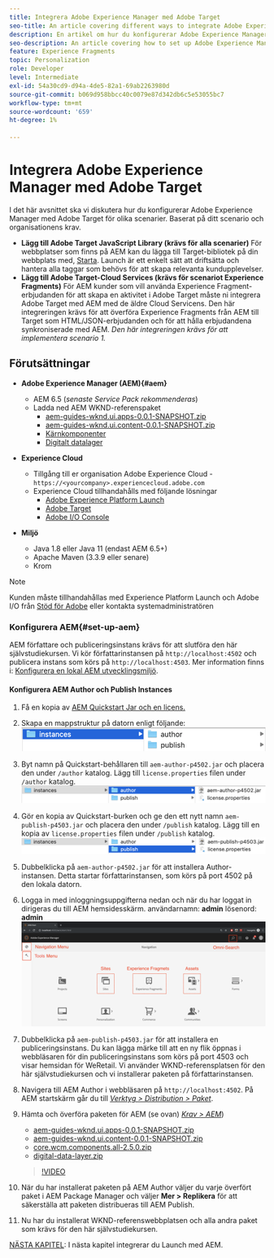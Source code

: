 ```yaml
---
title: Integrera Adobe Experience Manager med Adobe Target
seo-title: An article covering different ways to integrate Adobe Experience Manager(AEM) with Adobe Target for delivering personalized content.
description: En artikel om hur du konfigurerar Adobe Experience Manager med Adobe Target för olika scenarier.
seo-description: An article covering how to set up Adobe Experience Manager with Adobe Target for different scenarios.
feature: Experience Fragments
topic: Personalization
role: Developer
level: Intermediate
exl-id: 54a30cd9-d94a-4de5-82a1-69ab2263980d
source-git-commit: b069d958bbcc40c0079e87d342db6c5e53055bc7
workflow-type: tm+mt
source-wordcount: '659'
ht-degree: 1%

---
```


# Integrera Adobe Experience Manager med Adobe Target

I det här avsnittet ska vi diskutera hur du konfigurerar Adobe Experience Manager med Adobe Target för olika scenarier. Baserat på ditt scenario och organisationens krav.

* **Lägg till Adobe Target JavaScript Library (krävs för alla scenarier)**
För webbplatser som finns på AEM kan du lägga till Target-bibliotek på din webbplats med, [Starta](https://experienceleague.adobe.com/docs/experience-platform/tags/home.html). Launch är ett enkelt sätt att driftsätta och hantera alla taggar som behövs för att skapa relevanta kundupplevelser.
* **Lägg till Adobe Target-Cloud Services (krävs för scenariot Experience Fragments)**
För AEM kunder som vill använda Experience Fragment-erbjudanden för att skapa en aktivitet i Adobe Target måste ni integrera Adobe Target med AEM med de äldre Cloud Servicens. Den här integreringen krävs för att överföra Experience Fragments från AEM till Target som HTML/JSON-erbjudanden och för att hålla erbjudandena synkroniserade med AEM. 
*Den här integreringen krävs för att implementera scenario 1.*

## Förutsättningar

* **Adobe Experience Manager (AEM){#aem}**
   * AEM 6.5 (*senaste Service Pack rekommenderas*)
   * Ladda ned AEM WKND-referenspaket
      * [aem-guides-wknd.ui.apps-0.0.1-SNAPSHOT.zip](https://github.com/adobe/aem-guides-wknd/releases/download/archetype-18.1/aem-guides-wknd.ui.apps-0.0.1-SNAPSHOT.zip)
      * [aem-guides-wknd.ui.content-0.0.1-SNAPSHOT.zip](https://github.com/adobe/aem-guides-wknd/releases/download/archetype-18.1/aem-guides-wknd.ui.content-0.0.1-SNAPSHOT.zip)
      * [Kärnkomponenter](https://github.com/adobe/aem-core-wcm-components/releases/download/core.wcm.components.reactor-2.5.0/core.wcm.components.all-2.5.0.zip)
      * [Digitalt datalager](assets/implementation/digital-data-layer.zip)

* **Experience Cloud**
   * Tillgång till er organisation Adobe Experience Cloud - `https://<yourcompany>.experiencecloud.adobe.com`
   * Experience Cloud tillhandahålls med följande lösningar
      * [Adobe Experience Platform Launch](https://experiencecloud.adobe.com)
      * [Adobe Target](https://experiencecloud.adobe.com)
      * [Adobe I/O Console](https://console.adobe.io)

* **Miljö**
   * Java 1.8 eller Java 11 (endast AEM 6.5+)
   * Apache Maven (3.3.9 eller senare)
   * Krom

>[!NOTE]
>
> Kunden måste tillhandahållas med Experience Platform Launch och Adobe I/O från [Stöd för Adobe](https://helpx.adobe.com/se/contact/enterprise-support.ec.html) eller kontakta systemadministratören

### Konfigurera AEM{#set-up-aem}

AEM författare och publiceringsinstans krävs för att slutföra den här självstudiekursen. Vi kör författarinstansen på `http://localhost:4502` och publicera instans som körs på `http://localhost:4503`. Mer information finns i: [Konfigurera en lokal AEM utvecklingsmiljö](https://helpx.adobe.com/experience-manager/kt/platform-repository/using/local-aem-dev-environment-article-setup.html).

#### Konfigurera AEM Author och Publish Instances

1. Få en kopia av [AEM Quickstart Jar och en licens.](https://helpx.adobe.com/experience-manager/6-5/sites/deploying/using/deploy.html#GettingtheSoftware)
2. Skapa en mappstruktur på datorn enligt följande:
   ![Mappstruktur](assets/implementation/aem-setup-1.png)
3. Byt namn på Quickstart-behållaren till `aem-author-p4502.jar` och placera den under `/author` katalog. Lägg till `license.properties` filen under `/author` katalog.
   ![AEM Author Instance](assets/implementation/aem-setup-author.png)
4. Gör en kopia av Quickstart-burken och ge den ett nytt namn `aem-publish-p4503.jar` och placera den under `/publish` katalog. Lägg till en kopia av `license.properties` filen under `/publish` katalog.
   ![AEM Publish Instance](assets/implementation/aem-setup-publish.png)
5. Dubbelklicka på `aem-author-p4502.jar` för att installera Author-instansen. Detta startar författarinstansen, som körs på port 4502 på den lokala datorn.
6. Logga in med inloggningsuppgifterna nedan och när du har loggat in dirigeras du till AEM hemsidesskärm.
användarnamn: **admin**
lösenord: **admin**
   ![AEM Publish Instance](assets/implementation/aem-author-home-page.png)
7. Dubbelklicka på `aem-publish-p4503.jar` för att installera en publiceringsinstans. Du kan lägga märke till att en ny flik öppnas i webbläsaren för din publiceringsinstans som körs på port 4503 och visar hemsidan för WeRetail. Vi använder WKND-referensplatsen för den här självstudiekursen och vi installerar paketen på författarinstansen.
8. Navigera till AEM Author i webbläsaren på `http://localhost:4502`. På AEM startskärm går du till *[Verktyg > Distribution > Paket](http://localhost:4502/crx/packmgr/index.jsp)*.
9. Hämta och överföra paketen för AEM (se ovan) *[Krav > AEM](#aem)*)
   * [aem-guides-wknd.ui.apps-0.0.1-SNAPSHOT.zip](https://github.com/adobe/aem-guides-wknd/releases/download/archetype-18.1/aem-guides-wknd.ui.apps-0.0.1-SNAPSHOT.zip)
   * [aem-guides-wknd.ui.content-0.0.1-SNAPSHOT.zip](https://github.com/adobe/aem-guides-wknd/releases/download/archetype-18.1/aem-guides-wknd.ui.content-0.0.1-SNAPSHOT.zip)
   * [core.wcm.components.all-2.5.0.zip](https://github.com/adobe/aem-core-wcm-components/releases/download/core.wcm.components.reactor-2.5.0/core.wcm.components.all-2.5.0.zip)
   * [digital-data-layer.zip](assets/implementation/digital-data-layer.zip)

   >[!VIDEO](https://video.tv.adobe.com/v/28377?quality=12&learn=on)
10. När du har installerat paketen på AEM Author väljer du varje överfört paket i AEM Package Manager och väljer **Mer > Replikera** för att säkerställa att paketen distribueras till AEM Publish.
11. Nu har du installerat WKND-referenswebbplatsen och alla andra paket som krävs för den här självstudiekursen.

[NÄSTA KAPITEL](./using-launch-adobe-io.md): I nästa kapitel integrerar du Launch med AEM.
